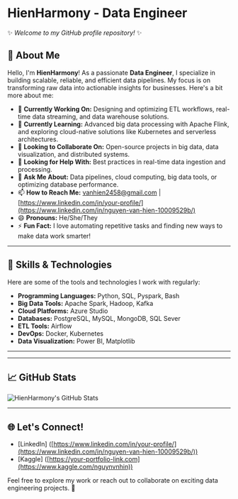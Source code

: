 # HienHarmony - Data Engineer

✨ _Welcome to my GitHub profile repository!_ ✨

## 🌟 About Me
Hello, I'm **HienHarmony**! As a passionate **Data Engineer**, I specialize in building scalable, reliable, and efficient data pipelines. My focus is on transforming raw data into actionable insights for businesses. Here's a bit more about me:

- 🔭 **Currently Working On:** Designing and optimizing ETL workflows, real-time data streaming, and data warehouse solutions.
- 🌱 **Currently Learning:** Advanced big data processing with Apache Flink, and exploring cloud-native solutions like Kubernetes and serverless architectures.
- 👯 **Looking to Collaborate On:** Open-source projects in big data, data visualization, and distributed systems.
- 🤔 **Looking for Help With:** Best practices in real-time data ingestion and processing.
- 💬 **Ask Me About:** Data pipelines, cloud computing, big data tools, or optimizing database performance.
- 📫 **How to Reach Me:** [vanhien2458@gmail.com](mailto:your-email@example.com) | [https://www.linkedin.com/in/your-profile/](https://www.linkedin.com/in/nguyen-van-hien-10009529b/)
- 😄 **Pronouns:** He/She/They
- ⚡ **Fun Fact:** I love automating repetitive tasks and finding new ways to make data work smarter!

---

## 🔧 Skills & Technologies
Here are some of the tools and technologies I work with regularly:

- **Programming Languages:** Python, SQL, Pyspark, Bash
- **Big Data Tools:** Apache Spark, Hadoop, Kafka
- **Cloud Platforms:**  Azure Studio
- **Databases:** PostgreSQL, MySQL, MongoDB, SQL Sever
- **ETL Tools:** Airflow
- **DevOps:** Docker, Kubernetes
- **Data Visualization:**  Power BI, Matplotlib

---

---

## 📈 GitHub Stats

![HienHarmony's GitHub Stats](https://github-readme-stats.vercel.app/api?username=HienHarmony&show_icons=true&theme=radical)

---

## 🌐 Let's Connect!
- [LinkedIn] ([https://www.linkedin.com/in/your-profile/](https://www.linkedin.com/in/nguyen-van-hien-10009529b/))
- [Kaggle] ([https://your-portfolio-link.com](https://www.kaggle.com/nguynvnhin))

Feel free to explore my work or reach out to collaborate on exciting data engineering projects. 🚀
